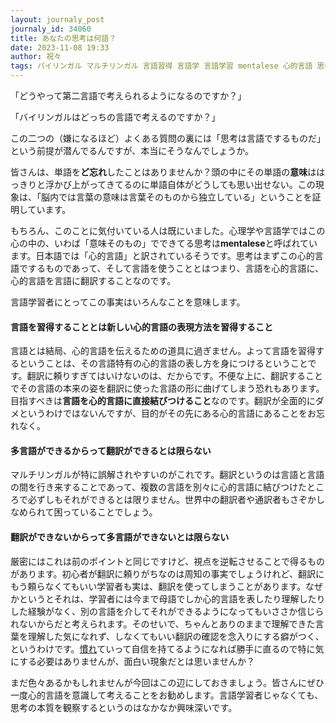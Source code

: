 ```yaml
---
layout: journaly_post
journaly_id: 34060
title: あなたの思考は何語？
date: 2023-11-08 19:33
author: 祝々
tags: バイリンガル マルチリンガル 言語習得 言語学 言語学習 mentalese 心的言語 思考 何語
---
```


「どうやって第二言語で考えられるようになるのですか？」

「バイリンガルはどっちの言語で考えるのですか？」

この二つの（嫌になるほど）よくある質問の裏には「思考は言語でするものだ」という前提が潜んでるんですが、本当にそうなんでしょうか。

<!--more-->

皆さんは、単語を**ど忘れ**したことはありませんか？頭の中にその単語の**意味**ははっきりと浮かび上がってきてるのに単語自体がどうしても思い出せない。この現象は、「脳内では言葉の意味は言葉そのものから独立している」ということを証明しています。

もちろん、このことに気付いている人は既にいました。心理学や言語学ではこの心の中の、いわば「意味そのもの」でできてる思考は**mentalese**と呼ばれています。日本語では「心的言語」と訳されているそうです。思考はまずこの心的言語でするものであって、そして言語を使うこととはつまり、言語を心的言語に、心的言語を言語に翻訳することなのです。

言語学習者にとってこの事実はいろんなことを意味します。

#### **言語を習得することとは新しい心的言語の表現方法を習得すること**

言語とは結局、心的言語を伝えるための道具に過ぎません。よって言語を習得するということは、その言語特有の心的言語の表し方を身につけるということです。翻訳に頼りすぎてはいけないのは、だからです。不便な上に、翻訳することでその言語の本来の姿を翻訳に使った言語の形に曲げてしまう恐れもあります。目指すべきは**言語を心的言語に直接結びつけること**なのです。翻訳が全面的にダメというわけではないんですが、目的がその先にある心的言語にあることをお忘れなく。

#### **多言語ができるからって翻訳ができるとは限らない**

マルチリンガルが特に誤解されやすいのがこれです。翻訳というのは言語と言語の間を行き来することであって、複数の言語を別々に心的言語に結びつけたところで必ずしもそれができるとは限りません。世界中の翻訳者や通訳者もさぞかしなめられて困っていることでしょう。

#### **翻訳ができないからって多言語ができないとは限らない**

厳密にはこれは前のポイントと同じですけど、視点を逆転させることで得るものがあります。初心者が翻訳に頼りがちなのは周知の事実でしょうけれど、翻訳にもう頼らなくてもいい学習者も実は、翻訳を使ってしまうことがあります。なぜかというとそれは、学習者には今まで母語でしか心的言語を表したり理解したりした経験がなく、別の言語を介してそれができるようになってもいささか信じられないからだと考えられます。そのせいで、ちゃんとありのままで理解できた言葉を理解した気になれず、しなくてもいい翻訳の確認を念入りにする癖がつく、というわけです。[慣れ][言語は]ていって自信を持てるようになれば勝手に直るので特に気にする必要はありませんが、面白い現象だとは思いませんか？

まだ色々あるかもしれませんが今回はこの辺にしておきましょう。皆さんにぜひ一度心的言語を意識して考えることをお勧めします。言語学習者じゃなくても、思考の本質を観察するというのはなかなか興味深いです。

[言語は]: <{% post_url 2023-10-09-言語は習うより慣れよ %}>
